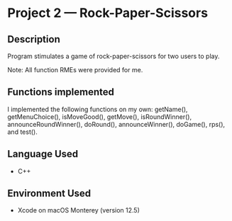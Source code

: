 # Project 2 — Rock-Paper-Scissors
## Description
Program stimulates a game of rock-paper-scissors for two users to play.

Note: All function RMEs were provided for me.

## Functions implemented
I implemented the following functions on my own: getName(), getMenuChoice(), isMoveGood(), getMove(), isRoundWinner(), announceRoundWinner(), doRound(), announceWinner(), doGame(), rps(), and test().

## Language Used
* C++

## Environment Used
* Xcode on macOS Monterey (version 12.5)

